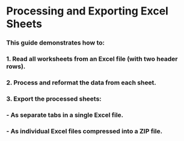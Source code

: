 # Processing and Exporting Excel Sheets
### This guide demonstrates how to:
### 1. Read all worksheets from an Excel file (with two header rows).
### 2.  Process and reformat the data from each sheet.
### 3. Export the processed sheets:
###   - As separate tabs in a single Excel file.
###   - As individual Excel files compressed into a ZIP file.

